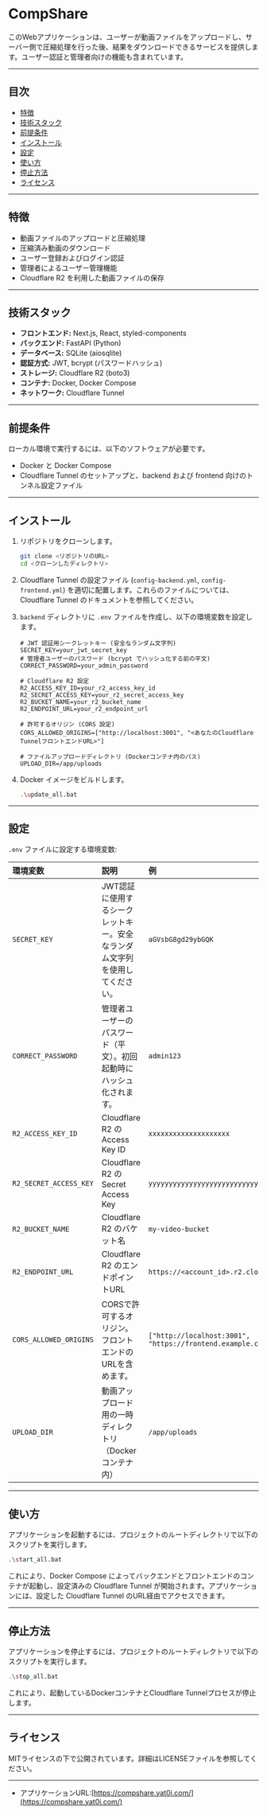 # CompShare

このWebアプリケーションは、ユーザーが動画ファイルをアップロードし、サーバー側で圧縮処理を行った後、結果をダウンロードできるサービスを提供します。ユーザー認証と管理者向けの機能も含まれています。

---

## 目次

* [特徴](#特徴)
* [技術スタック](#技術スタック)
* [前提条件](#前提条件)
* [インストール](#インストール)
* [設定](#設定)
* [使い方](#使い方)
* [停止方法](#停止方法)
* [ライセンス](#ライセンス)

---

## 特徴

* 動画ファイルのアップロードと圧縮処理
* 圧縮済み動画のダウンロード
* ユーザー登録およびログイン認証
* 管理者によるユーザー管理機能
* Cloudflare R2 を利用した動画ファイルの保存

---

## 技術スタック

*   **フロントエンド:** Next.js, React, styled-components
*   **バックエンド:** FastAPI (Python)
*   **データベース:** SQLite (aiosqlite)
*   **認証方式:** JWT, bcrypt (パスワードハッシュ)
*   **ストレージ:** Cloudflare R2 (boto3)
*   **コンテナ:** Docker, Docker Compose
*   **ネットワーク:** Cloudflare Tunnel

---

## 前提条件

ローカル環境で実行するには、以下のソフトウェアが必要です。

*   Docker と Docker Compose
*   Cloudflare Tunnel のセットアップと、backend および frontend 向けのトンネル設定ファイル

---

## インストール

1.  リポジトリをクローンします。

    ```bash
    git clone <リポジトリのURL>
    cd <クローンしたディレクトリ>
    ```

2.  Cloudflare Tunnel の設定ファイル (`config-backend.yml`, `config-frontend.yml`) を適切に配置します。これらのファイルについては、Cloudflare Tunnel のドキュメントを参照してください。

3.  `backend` ディレクトリに `.env` ファイルを作成し、以下の環境変数を設定します。

    ```env
    # JWT 認証用シークレットキー (安全なランダム文字列)
    SECRET_KEY=your_jwt_secret_key
    # 管理者ユーザーのパスワード (bcrypt でハッシュ化する前の平文)
    CORRECT_PASSWORD=your_admin_password

    # Cloudflare R2 設定
    R2_ACCESS_KEY_ID=your_r2_access_key_id
    R2_SECRET_ACCESS_KEY=your_r2_secret_access_key
    R2_BUCKET_NAME=your_r2_bucket_name
    R2_ENDPOINT_URL=your_r2_endpoint_url

    # 許可するオリジン (CORS 設定)
    CORS_ALLOWED_ORIGINS=["http://localhost:3001", "<あなたのCloudflare TunnelフロントエンドURL>"]

    # ファイルアップロードディレクトリ (Dockerコンテナ内のパス)
    UPLOAD_DIR=/app/uploads
    ```

4.  Docker イメージをビルドします。

    ```bash
    .\update_all.bat
    ```

---

## 設定

`.env` ファイルに設定する環境変数:

| 環境変数                 | 説明                                           | 例                                                                 |
| :----------------------- | :--------------------------------------------- | :----------------------------------------------------------------- |
| `SECRET_KEY`             | JWT認証に使用するシークレットキー。安全なランダム文字列を使用してください。 | `aGVsbG8gd29ybGQK`                                                 |
| `CORRECT_PASSWORD`       | 管理者ユーザーのパスワード（平文）。初回起動時にハッシュ化されます。      | `admin123`                                                         |
| `R2_ACCESS_KEY_ID`       | Cloudflare R2 の Access Key ID                 | `xxxxxxxxxxxxxxxxxxxx`                                             |
| `R2_SECRET_ACCESS_KEY`   | Cloudflare R2 の Secret Access Key             | `yyyyyyyyyyyyyyyyyyyyyyyyyyyyyyyyyyyyyyyyyyyy`                     |
| `R2_BUCKET_NAME`         | Cloudflare R2 のバケット名                     | `my-video-bucket`                                                  |
| `R2_ENDPOINT_URL`        | Cloudflare R2 のエンドポイントURL              | `https://<account_id>.r2.cloudflarestorage.com`                    |
| `CORS_ALLOWED_ORIGINS`   | CORSで許可するオリジン。フロントエンドのURLを含めます。             | `["http://localhost:3001", "https://frontend.example.com"]`      |
| `UPLOAD_DIR`             | 動画アップロード用の一時ディレクトリ（Dockerコンテナ内）             | `/app/uploads`                                                     |

---

## 使い方

アプリケーションを起動するには、プロジェクトのルートディレクトリで以下のスクリプトを実行します。

```bash
.\start_all.bat
```

これにより、Docker Compose によってバックエンドとフロントエンドのコンテナが起動し、設定済みの Cloudflare Tunnel が開始されます。アプリケーションには、設定した Cloudflare Tunnel のURL経由でアクセスできます。

---

## 停止方法

アプリケーションを停止するには、プロジェクトのルートディレクトリで以下のスクリプトを実行します。

```bash
.\stop_all.bat
```

これにより、起動しているDockerコンテナとCloudflare Tunnelプロセスが停止します。

---

## ライセンス

MITライセンスの下で公開されています。詳細はLICENSEファイルを参照してください。

---

* アプリケーションURL:[https://compshare.yat0i.com/](https://compshare.yat0i.com/)